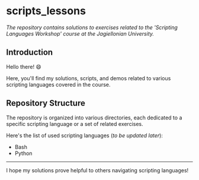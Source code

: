 # scripts_lessons
*The repository contains solutions to exercises related to the 'Scripting Languages Workshop' course at the Jagiellonian University.*


## Introduction

Hello there! :smile:

Here, you'll find my solutions, scripts, and demos related to various scripting languages covered in the course.


## Repository Structure

The repository is organized into various directories, each dedicated to a specific scripting language or a set of related exercises. 

Here's the list of used scripting languages (*to be updated later*):
* Bash
* Python


---

I hope my solutions prove helpful to others navigating scripting languages!
